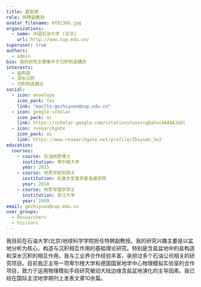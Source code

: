 ```yaml
---
title: 葛智渊
role: 特聘副教授
avatar_filename: 0f01366.jpg
organizations:
  - name: 中国石油大学 (北京)
    url: http://www.cup.edu.cn/
superuser: true
authors:
  - admin
bio: 我的研究主要集中于沉积构造耦合
interests:
  - 盐构造
  - 深水沉积
  - 沉积构造耦合
social:
  - icon: envelope
    icon_pack: fas
    link: "mailto:gezhiyuan@cup.edu.cn"
  - icon: google-scholar
    icon_pack: ai
    link: https://scholar.google.com/citations?user=gQahscAAAAAJ&hl
  - icon: researchgate
    icon_pack: ai
    link: https://www.researchgate.net/profile/Zhiyuan_Ge2
education:
  courses:
    - course: 石油地质博士
      institution: 卑尔根大学
      year: 2015
    - course: 地质学研究硕士
      institution: 伦敦大学皇家霍洛威学院
      year: 2010
    - course: 地质学理学学士
      institution: 浙江大学
      year: 2009
email: gezhiyuan@cup.edu.cn
user_groups:
  - Researchers
  - Visitors
---
```

我目前在石油大学(北京)地球科学学院担任特聘副教授。我的研究兴趣主要是以盆地分析为核心，构造与沉积相互作用的基础理论研究。特别是含盐盆地中的盐构造和深水沉积的相互作用。我与工业界合作经验丰富，承担过多个石油公司相关的研究项目。目前我正主导一项卑尔根大学和德国国家地学中心物理模拟实验室的合作项目，致力于运用物理模拟手段研究被动大陆边缘含盐盆地演化的主导因素。我已经在国际主流地学期刊上发表文章10余篇。
